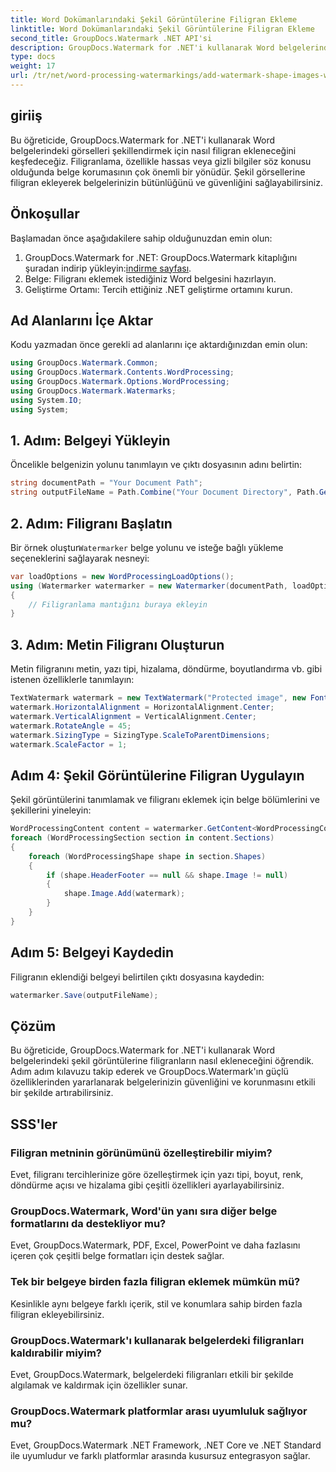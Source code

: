```yaml
---
title: Word Dokümanlarındaki Şekil Görüntülerine Filigran Ekleme
linktitle: Word Dokümanlarındaki Şekil Görüntülerine Filigran Ekleme
second_title: GroupDocs.Watermark .NET API'si
description: GroupDocs.Watermark for .NET'i kullanarak Word belgelerindeki görselleri şekillendirmek için nasıl filigran ekleyeceğinizi öğrenin. Bu eğitimle belge güvenliğini artırın.
type: docs
weight: 17
url: /tr/net/word-processing-watermarkings/add-watermark-shape-images-word-docs/
---
```

## giriiş
Bu öğreticide, GroupDocs.Watermark for .NET'i kullanarak Word belgelerindeki görselleri şekillendirmek için nasıl filigran ekleneceğini keşfedeceğiz. Filigranlama, özellikle hassas veya gizli bilgiler söz konusu olduğunda belge korumasının çok önemli bir yönüdür. Şekil görsellerine filigran ekleyerek belgelerinizin bütünlüğünü ve güvenliğini sağlayabilirsiniz.
## Önkoşullar
Başlamadan önce aşağıdakilere sahip olduğunuzdan emin olun:
1.  GroupDocs.Watermark for .NET: GroupDocs.Watermark kitaplığını şuradan indirip yükleyin:[indirme sayfası](https://releases.groupdocs.com/Watermark/net/).
2. Belge: Filigranı eklemek istediğiniz Word belgesini hazırlayın.
3. Geliştirme Ortamı: Tercih ettiğiniz .NET geliştirme ortamını kurun.
## Ad Alanlarını İçe Aktar
Kodu yazmadan önce gerekli ad alanlarını içe aktardığınızdan emin olun:
```csharp
using GroupDocs.Watermark.Common;
using GroupDocs.Watermark.Contents.WordProcessing;
using GroupDocs.Watermark.Options.WordProcessing;
using GroupDocs.Watermark.Watermarks;
using System.IO;
using System;
```
## 1. Adım: Belgeyi Yükleyin
Öncelikle belgenizin yolunu tanımlayın ve çıktı dosyasının adını belirtin:
```csharp
string documentPath = "Your Document Path";
string outputFileName = Path.Combine("Your Document Directory", Path.GetFileName(documentPath));
```
## 2. Adım: Filigranı Başlatın
 Bir örnek oluştur`Watermarker` belge yolunu ve isteğe bağlı yükleme seçeneklerini sağlayarak nesneyi:
```csharp
var loadOptions = new WordProcessingLoadOptions();
using (Watermarker watermarker = new Watermarker(documentPath, loadOptions))
{
    // Filigranlama mantığını buraya ekleyin
}
```
## 3. Adım: Metin Filigranı Oluşturun
Metin filigranını metin, yazı tipi, hizalama, döndürme, boyutlandırma vb. gibi istenen özelliklerle tanımlayın:
```csharp
TextWatermark watermark = new TextWatermark("Protected image", new Font("Arial", 8));
watermark.HorizontalAlignment = HorizontalAlignment.Center;
watermark.VerticalAlignment = VerticalAlignment.Center;
watermark.RotateAngle = 45;
watermark.SizingType = SizingType.ScaleToParentDimensions;
watermark.ScaleFactor = 1;
```
## Adım 4: Şekil Görüntülerine Filigran Uygulayın
Şekil görüntülerini tanımlamak ve filigranı eklemek için belge bölümlerini ve şekillerini yineleyin:
```csharp
WordProcessingContent content = watermarker.GetContent<WordProcessingContent>();
foreach (WordProcessingSection section in content.Sections)
{
    foreach (WordProcessingShape shape in section.Shapes)
    {
        if (shape.HeaderFooter == null && shape.Image != null)
        {
            shape.Image.Add(watermark);
        }
    }
}
```
## Adım 5: Belgeyi Kaydedin
Filigranın eklendiği belgeyi belirtilen çıktı dosyasına kaydedin:
```csharp
watermarker.Save(outputFileName);
```

## Çözüm
Bu öğreticide, GroupDocs.Watermark for .NET'i kullanarak Word belgelerindeki şekil görüntülerine filigranların nasıl ekleneceğini öğrendik. Adım adım kılavuzu takip ederek ve GroupDocs.Watermark'ın güçlü özelliklerinden yararlanarak belgelerinizin güvenliğini ve korunmasını etkili bir şekilde artırabilirsiniz.
## SSS'ler
### Filigran metninin görünümünü özelleştirebilir miyim?
Evet, filigranı tercihlerinize göre özelleştirmek için yazı tipi, boyut, renk, döndürme açısı ve hizalama gibi çeşitli özellikleri ayarlayabilirsiniz.
### GroupDocs.Watermark, Word'ün yanı sıra diğer belge formatlarını da destekliyor mu?
Evet, GroupDocs.Watermark, PDF, Excel, PowerPoint ve daha fazlasını içeren çok çeşitli belge formatları için destek sağlar.
### Tek bir belgeye birden fazla filigran eklemek mümkün mü?
Kesinlikle aynı belgeye farklı içerik, stil ve konumlara sahip birden fazla filigran ekleyebilirsiniz.
### GroupDocs.Watermark'ı kullanarak belgelerdeki filigranları kaldırabilir miyim?
Evet, GroupDocs.Watermark, belgelerdeki filigranları etkili bir şekilde algılamak ve kaldırmak için özellikler sunar.
### GroupDocs.Watermark platformlar arası uyumluluk sağlıyor mu?
Evet, GroupDocs.Watermark .NET Framework, .NET Core ve .NET Standard ile uyumludur ve farklı platformlar arasında kusursuz entegrasyon sağlar.